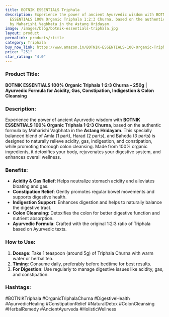 ```yaml
---
title: BOTNIK ESSENTIALS Triphala
description: Experience the power of ancient Ayurvedic wisdom with BOTNIK
  ESSENTIALS 100% Organic Triphala 1:2:3 Churna, based on the authentic formula
  by Maharishi Vagbhata in the Astang Hridayam.
image: /images/blog/botnik-essentials-triphala.jpg
layout: product
permalink: products/:title
category: Triphala
buy_now_link: https://www.amazon.in/BOTNIK-ESSENTIALS-100-Organic-Triphala/dp/B07R9K59YR/ref=sr_1_44?crid=3AE0V1J1E19HZ&tag=ayushmonk-21
price: "251"
star_rating: "4.0"
---
```

### Product Title:
**BOTNIK ESSENTIALS 100% Organic Triphala 1:2:3 Churna – 250g | Ayurvedic Formula for Acidity, Gas, Constipation, Indigestion & Colon Cleansing**

### Description:
Experience the power of ancient Ayurvedic wisdom with **BOTNIK ESSENTIALS 100% Organic Triphala 1:2:3 Churna**, based on the authentic formula by Maharishi Vagbhata in the **Astang Hridayam**. This specially balanced blend of Amla (1 part), Harad (2 parts), and Baheda (3 parts) is designed to naturally relieve acidity, gas, indigestion, and constipation, while promoting thorough colon cleansing. Made from 100% organic ingredients, it detoxifies your body, rejuvenates your digestive system, and enhances overall wellness.

### Benefits:
- **Acidity & Gas Relief**: Helps neutralize stomach acidity and alleviates bloating and gas.
- **Constipation Relief**: Gently promotes regular bowel movements and supports digestive health.
- **Indigestion Support**: Enhances digestion and helps to naturally balance the digestive tract.
- **Colon Cleansing**: Detoxifies the colon for better digestive function and nutrient absorption.
- **Ayurvedic Formula**: Crafted with the original 1:2:3 ratio of Triphala based on Ayurvedic texts.

### How to Use:
1. **Dosage**: Take 1 teaspoon (around 5g) of Triphala Churna with warm water or herbal tea.
2. **Timing**: Consume daily, preferably before bedtime for best results.
3. **For Digestion**: Use regularly to manage digestive issues like acidity, gas, and constipation.

### Hashtags:
#BOTNIKTriphala #OrganicTriphalaChurna #DigestiveHealth #AyurvedicHealing #ConstipationRelief #NaturalDetox #ColonCleansing #HerbalRemedy #AncientAyurveda #HolisticWellness
